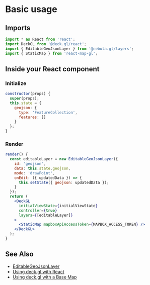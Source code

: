 # Basic usage

## Imports
```jsx
import * as React from 'react';
import DeckGL from '@deck.gl/react';
import { EditableGeoJsonLayer } from '@nebula.gl/layers';
import { StaticMap } from 'react-map-gl';
```

## Inside your React component

### Initialize

```jsx
constructor(props) {
  super(props);
  this.state = {
    geojson: {
      type: 'FeatureCollection',
      features: []
    }
  };
}
```

### Render
```jsx
render() {
  const editableLayer = new EditableGeoJsonLayer({
    id: 'geojson',
    data: this.state.geojson,
    mode: 'drawPoint',
    onEdit: ({ updatedData }) => {
      this.setState({ geojson: updatedData });
    }
  });
  return (
    <DeckGL
      initialViewState={initialViewState}
      controller={true}
      layers={[editableLayer]}
    >
      <StaticMap mapboxApiAccessToken={MAPBOX_ACCESS_TOKEN} />
    </DeckGL>
  );
}
```

## See Also
- [EditableGeoJsonLayer](/docs/api-reference/layers/editable-geojson-layer)
- [Using deck.gl with React](https://deck.gl/#/documentation/getting-started/using-with-react)
- [Using deck.gl with a Base Map](https://deck.gl/#/documentation/getting-started/using-with-base-map)
